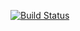 [![Build Status](https://travis-ci.org/RuslanUzdenov/BSTree.svg?branch=master)](https://travis-ci.org/RuslanUzdenov/BSTree)
